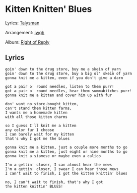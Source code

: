 # Kitten Knitten' Blues

Lyrics: [Talysman](//alysman)

Arrangement: [jwgh](/jwgh) 

Album: [Right of Reply](/right-of-reply)

## Lyrics

    goin' down to the drug store, buy me a skein of yarn 
    goin' down to the drug store, buy a big ol' skein of yarn 
    gonna knit me a kitten, even if you don't give a darn 

    got a pair o' round needles, listen to them purr! 
    got a pair o' round needles, hear them summabitches purr! 
    gonna knit me a kitten and cover him up with fur 

    don' want no store-bought kitten, 
    can't stand them kitten farms, 
    I wants me a homemade kitten 
    with all those kitten charms 

    so I guess I'll knit me a kitten 
    any color fur I choose 
    I can barely wait for my kitten 
    that's why I got me the blues 

    gonna knit me a kitten, just a couple more months to go 
    gonna knit me a kitten, just eight or nine months to go 
    gonna knit a siamese or maybe even a calico 

    I'm a gettin' closer, I can almost hear the mews 
    I'm a gettin' closer, I swear I can hear those mews 
    I can't wait to finish, I got the kitten knittin' blues 

    no, I can't wait to finish, that's why I got 
    the kitten knittin' BLUES!
